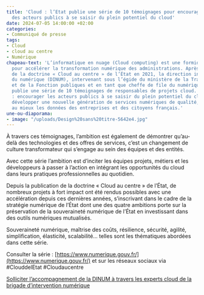 ```yaml
---
title: 'Cloud : l’Etat publie une série de 10 témoignages pour encourager l’ensemble
  des acteurs publics à se saisir du plein potentiel du cloud'
date: 2024-07-05 14:00:00 +02:00
categories:
- Communiqué de presse
tags:
- Cloud
- cloud au centre
- Numérique
chapeau-text: 'L’informatique en nuage (Cloud computing) est une formidable opportunité
  pour accélérer la transformation numérique des administrations. Après la publication
  de la doctrine « Cloud au centre » de l’État en 2021, la direction interministérielle
  du numérique (DINUM), intervenant sous l’égide du ministère de la Transformation
  et de la Fonction publiques et en tant que cheffe de file du numérique de l’État,
  publie une série de 10 témoignages de responsables de projets cloud. L’objectif
  : encourager les acteurs publics à se saisir du plein potentiel du cloud et ainsi
  développer une nouvelle génération de services numériques de qualité, tout en protégeant
  au mieux les données des entreprises et des citoyens français.'
une-ou-diaporama:
- image: "/uploads/Design%20sans%20titre-5642e4.jpg"
---
```


À travers ces témoignages, l’ambition est également de démontrer qu’au-delà des technologies et des offres de services, c’est un changement de culture transformateur qui s’engage au sein des équipes et des entités.

Avec cette série l’ambition est d’inciter les équipes projets, métiers et les développeurs à passer à l’action en intégrant les opportunités du cloud dans leurs pratiques professionnelles au quotidien.

Depuis la publication de la doctrine « Cloud au centre » de l’État, de nombreux projets à fort impact ont été rendus possibles avec une accélération depuis ces dernières années, s’inscrivant dans le cadre de la stratégie numérique de l’État dont une des quatre ambitions porte sur la préservation de la souveraineté numérique de l’État en investissant dans des outils numériques mutualisés.

Souveraineté numérique, maîtrise des coûts, résilience, sécurité, agilité, simplification, élasticité, scalabilité… telles sont les thématiques abordées dans cette série.

Consulter la série : [https://www.numerique.gouv.fr/](https://www.numerique.gouv.fr/) et sur les réseaux sociaux via #ClouddelEtat #Cloudaucentre

[Solliciter l’accompagnement de la DINUM à travers les experts cloud de la brigade d’intervention numérique](https://www.numerique.gouv.fr/services/cloud/squads/#contenu)

